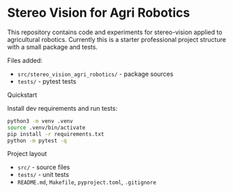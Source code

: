 # Stereo Vision for Agri Robotics

This repository contains code and experiments for stereo-vision applied to agricultural robotics. Currently this is a starter professional project structure with a small package and tests.

Files added:
- `src/stereo_vision_agri_robotics/` - package sources
- `tests/` - pytest tests

Quickstart

Install dev requirements and run tests:

```bash
python3 -m venv .venv
source .venv/bin/activate
pip install -r requirements.txt
python -m pytest -q
```

Project layout

- `src/` - source files
- `tests/` - unit tests
- `README.md`, `Makefile`, `pyproject.toml`, `.gitignore`
